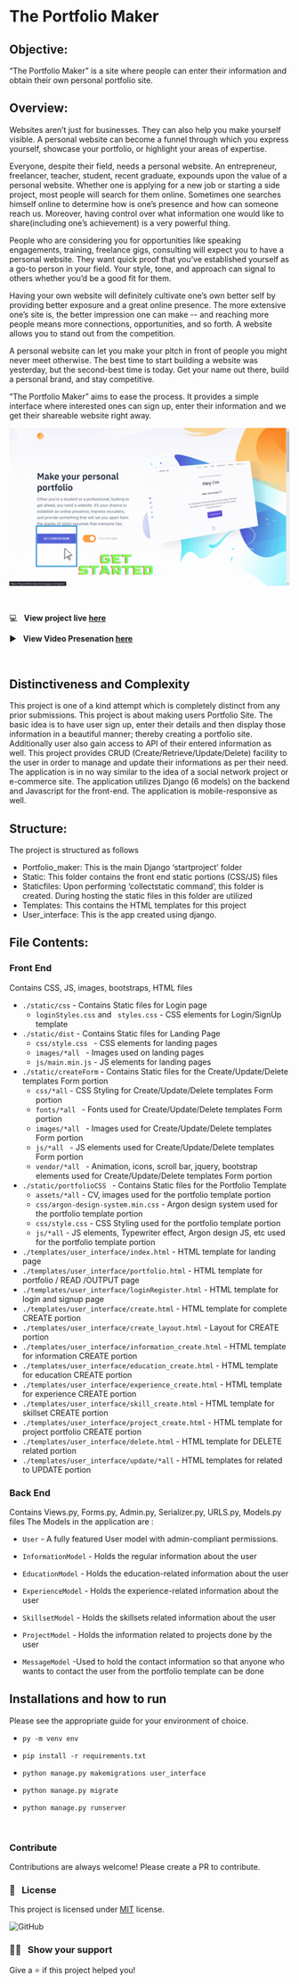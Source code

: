 ﻿ # The Portfolio Maker

## Objective: 
“The Portfolio Maker” is a site where people can enter their information and obtain their own personal portfolio site. 

## Overview:
Websites aren’t just for businesses. They can also help you make yourself visible. A personal website can become a funnel through which you express yourself, showcase your portfolio, or highlight your areas of expertise. 

Everyone, despite their field, needs a personal website. An entrepreneur, freelancer, teacher, student, recent graduate, expounds upon the value of a personal website. Whether one is applying for a new job or starting a side project, most people will search for them online. Sometimes one searches himself online to determine how is one’s presence and how can someone reach us. Moreover, having control over what information one would like to share(including one’s achievement) is a very powerful thing.

People who are considering you for opportunities like speaking engagements, training, freelance gigs, consulting will expect you to have a personal website. They want quick proof that you’ve established yourself as a go-to person in your field. Your style, tone, and approach can signal to others whether you’d be a good fit for them.

Having your own website will definitely cultivate one’s own better self by providing better exposure and a great online presence. The more extensive one’s site is, the better impression one can make -- and reaching more people means more connections, opportunities, and so forth. A website allows you to stand out from the competition. 

A personal website can let you make your pitch in front of people you might never meet otherwise. The best time to start building a website was yesterday, but the second-best time is today. Get your name out there, build a personal brand, and stay competitive.

“The Portfolio Maker” aims to ease the process. It provides a simple interface where interested ones can sign up, enter their information and we get their shareable website right away.

![](theportfoliomaker.gif)

&nbsp;

:computer: &nbsp; **View project live [here](https://theportfoliomaker.herokuapp.com)**

:arrow_forward: &nbsp; **View Video Presenation [here](https://youtu.be/N2Q66QBJ5aM)**

&nbsp;


## Distinctiveness and Complexity

This project is one of a kind attempt which is completely distinct from any prior submissions. This project is about making users Portfolio Site. The basic idea is to have user sign up, enter their details and then display those information in a beautiful manner; thereby creating a portfolio site. Additionally user also gain access to API of their entered information as well. This project provides CRUD (Create/Retrieve/Update/Delete) facility to the user in order to manage and update their informations as per their need. The application is in no way similar to the idea of a social network project or e-commerce site. The application utilizes Django (6 models) on the backend and Javascript for the front-end. The application is mobile-responsive as well.


## Structure:
The project is structured as follows
- Portfolio_maker: This is the main Django ‘startproject’ folder
- Static: This folder contains the front end static portions (CSS/JS) files
- Staticfiles: Upon performing ‘collectstatic command’, this folder is created. During hosting the static files in this folder are utilized 
- Templates: This contains the HTML templates for this project
- User_interface: This is the app created using django.


## File Contents:

### Front End
Contains CSS, JS, images, bootstraps, HTML files
- ``` ./static/css ``` -  Contains Static files for Login page
  - ` loginStyles.css ` and ` styles.css` - CSS elements for Login/SignUp template
- `./static/dist` - Contains Static files for Landing Page
  - `css/style.css ` - CSS elements for landing pages
  - `images/*all ` - Images used on landing pages
  - `js/main.min.js` - JS elements for landing pages
- `./static/createForm` - Contains Static files for the Create/Update/Delete templates Form portion
  - `css/*all` - CSS Styling for Create/Update/Delete templates Form portion
  - `fonts/*all ` - Fonts used for Create/Update/Delete templates Form portion
  - `images/*all ` - Images used for Create/Update/Delete templates Form portion
  - `js/*all ` - JS elements used for Create/Update/Delete templates Form portion
  - `vendor/*all ` - Animation, icons, scroll bar, jquery, bootstrap elements  used for Create/Update/Delete templates Form portion
- `./static/portfolioCSS ` - Contains Static files for the Portfolio Template
  - `assets/*all` - CV, images used for the portfolio template portion
  - `css/argon-design-system.min.css` - Argon design system used for the portfolio template portion
  - `css/style.css` - CSS Styling used for the portfolio template portion
  - `js/*all` - JS elements, Typewriter effect, Argon design JS, etc used for the portfolio template portion
-  `./templates/user_interface/index.html` -  HTML template for landing page
- `./templates/user_interface/portfolio.html` -  HTML template for portfolio / READ /OUTPUT page
- `./templates/user_interface/loginRegister.html` -  HTML template for login and signup page
- `./templates/user_interface/create.html` - HTML template for complete CREATE portion
- `./templates/user_interface/create_layout.html` - Layout for CREATE portion
- `./templates/user_interface/information_create.html` -  HTML template for information CREATE portion
- `./templates/user_interface/education_create.html` -  HTML template for education CREATE portion 
- `./templates/user_interface/experience_create.html` -  HTML template for experience CREATE portion
- `./templates/user_interface/skill_create.html` -  HTML template for skillset CREATE portion
- `./templates/user_interface/project_create.html` -  HTML template for project portfolio CREATE portion
- `./templates/user_interface/delete.html` -  HTML template for DELETE related portion
- `./templates/user_interface/update/*all` -  HTML templates for related to UPDATE portion


### Back End
Contains Views.py, Forms.py, Admin.py, Serializer.py, URLS.py, Models.py files
The Models in the application are :
- `User` - A fully featured User model with admin-compliant permissions.

- `InformationModel` - Holds the regular information about the user

- `EducationModel` - Holds the education-related information about the user

- `ExperienceModel` - Holds the experience-related information about the user

- `SkillsetModel` - Holds the skillsets related information about the user

- `ProjectModel` - Holds the information related to projects done by the user

- `MessageModel` -Used to hold the contact information so that anyone who wants to contact the user from the portfolio template can be done

## Installations and how to run
Please see the appropriate guide for your environment of choice.
- `py -m venv env`

- `pip install -r requirements.txt`

- `python manage.py makemigrations user_interface`

- `python manage.py migrate`

- `python manage.py runserver`


&nbsp;
### Contribute

Contributions are always welcome! Please create a PR to contribute.

### :pencil: &nbsp; License

This project is licensed under [MIT](https://opensource.org/licenses/MIT) license.

![GitHub](https://img.shields.io/github/license/Lucifer-22/Portfolio-Maker-CS50W-Capstone?style=for-the-badge)


### :man_astronaut: &nbsp; Show your support

Give a ⭐️ if this project helped you!
